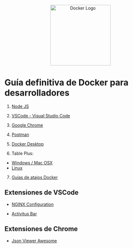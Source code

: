 <p align="center">
  <a href="https://docs.docker.com/" target="blank"><img src="https://devtalles.com/images/moby.png" width="200" alt="Docker Logo" /></a>
</p>

# Guía definitiva de Docker para desarrolladores

1. [Node JS](https://nodejs.org/es/)

2. [VSCode - Visual Studio Code](https://code.visualstudio.com/)

3. [Google Chrome](https://www.google.com.mx/intl/es-419/chrome/?brand=CHBD&gclid=Cj0KCQiAtrnuBRDXARIsABiN-7AAMm13Ae3KDIib46Laxfe6tzD_w4yvDdpq5XsPw1eNlOkZ_0-3x3IaAvLEEALw_wcB&gclsrc=aw.ds)

4. [Postman](https://www.postman.com/downloads/)

5. [Docker Desktop](https://www.docker.com/get-started)

6. Table Plus: 
  * [Windows / Mac OSX](https://tableplus.com/)
  * [Linux](https://tableplus.com/linux)

7. [Guías de atajos Docker]()


## Extensiones de VSCode

* [NGINX Configuration](https://marketplace.visualstudio.com/items?itemName=william-voyek.vscode-nginx)

* [Activitus Bar](https://marketplace.visualstudio.com/items?itemName=Gruntfuggly.activitusbar)

## Extensiones de Chrome

* [Json Viewer Awesome](https://chrome.google.com/webstore/detail/json-viewer-pro/eifflpmocdbdmepbjaopkkhbfmdgijcc)

